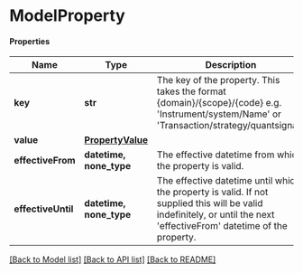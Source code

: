 # ModelProperty

#### Properties
Name | Type | Description | Notes
------------ | ------------- | ------------- | -------------
**key** | **str** | The key of the property. This takes the format {domain}/{scope}/{code} e.g. &#x27;Instrument/system/Name&#x27; or &#x27;Transaction/strategy/quantsignal&#x27;. | 
**value** | [**PropertyValue**](PropertyValue.md) |  | [optional] 
**effectiveFrom** | **datetime, none_type** | The effective datetime from which the property is valid. | [optional] 
**effectiveUntil** | **datetime, none_type** | The effective datetime until which the property is valid. If not supplied this will be valid indefinitely, or until the next &#x27;effectiveFrom&#x27; datetime of the property. | [optional] 

[[Back to Model list]](../README.md#documentation-for-models) [[Back to API list]](../README.md#documentation-for-api-endpoints) [[Back to README]](../README.md)

